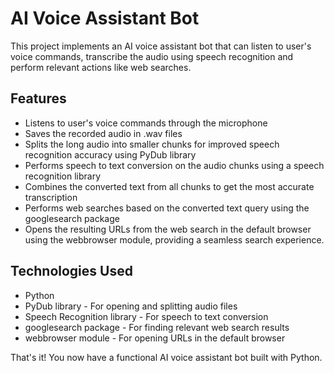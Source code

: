  # AI Voice Assistant Bot

This project implements an AI voice assistant bot that can listen to user's voice commands, transcribe the audio using speech recognition and perform relevant actions like web searches.

## Features

- Listens to user's voice commands through the microphone  
- Saves the recorded audio in .wav files  
- Splits the long audio into smaller chunks for improved speech recognition accuracy using PyDub library   
- Performs speech to text conversion on the audio chunks using a speech recognition library    
- Combines the converted text from all chunks to get the most accurate transcription
- Performs web searches based on the converted text query using the googlesearch package  
- Opens the resulting URLs from the web search in the default browser using the webbrowser module, providing a seamless search experience.

## Technologies Used

- Python
- PyDub library - For opening and splitting audio files   
- Speech Recognition library - For speech to text conversion
- googlesearch package - For finding relevant web search results    
- webbrowser module - For opening URLs in the default browser

That's it! You now have a functional AI voice assistant bot built with Python.
